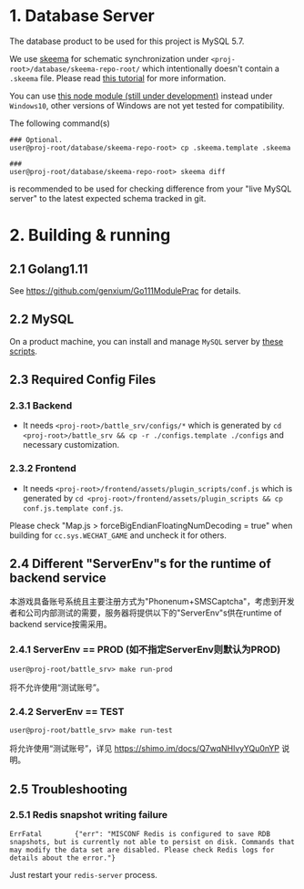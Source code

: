 # 1. Database Server

The database product to be used for this project is MySQL 5.7.

We use [skeema](https://github.com/skeema/skeema) for schematic synchronization under `<proj-root>/database/skeema-repo-root/` which intentionally doesn't contain a `.skeema` file. Please read [this tutorial](https://shimo.im/doc/wQ0LvB0rlZcbHF5V) for more information.

You can use [this node module (still under development)](https://github.com/genxium/node-mysqldiff-bridge) instead under `Windows10`, other versions of Windows are not yet tested for compatibility.

The following command(s)
```
### Optional.
user@proj-root/database/skeema-repo-root> cp .skeema.template .skeema

###
user@proj-root/database/skeema-repo-root> skeema diff
```
is recommended to be used for checking difference from your "live MySQL server" to the latest expected schema tracked in git.

# 2. Building & running

## 2.1 Golang1.11
See https://github.com/genxium/Go111ModulePrac for details.

## 2.2 MySQL 
On a product machine, you can install and manage `MySQL` server by [these scripts](https://github.com/genxium/Ubuntu14InitScripts/tree/master/database/mysql).

## 2.3 Required Config Files

### 2.3.1 Backend 
- It needs `<proj-root>/battle_srv/configs/*` which is generated by `cd <proj-root>/battle_srv && cp -r ./configs.template ./configs` and necessary customization.

### 2.3.2 Frontend 
- It needs `<proj-root>/frontend/assets/plugin_scripts/conf.js` which is generated by `cd <proj-root>/frontend/assets/plugin_scripts && cp conf.js.template conf.js`.

Please check "Map.js > forceBigEndianFloatingNumDecoding = true" when building for `cc.sys.WECHAT_GAME` and uncheck it for others.

## 2.4 Different "ServerEnv"s for the runtime of backend service 

本游戏具备账号系统且主要注册方式为"Phonenum+SMSCaptcha"，考虑到开发者和公司内部测试的需要，服务器将提供以下的"ServerEnv"s供在runtime of backend service按需采用。

### 2.4.1 ServerEnv == PROD (如不指定ServerEnv则默认为PROD)
```
user@proj-root/battle_srv> make run-prod
```

将不允许使用“测试账号”。

### 2.4.2 ServerEnv == TEST
```
user@proj-root/battle_srv> make run-test
```

将允许使用“测试账号”，详见 https://shimo.im/docs/Q7wqNHlvyYQu0nYP 说明。


## 2.5 Troubleshooting

### 2.5.1 Redis snapshot writing failure
```
ErrFatal        {"err": "MISCONF Redis is configured to save RDB snapshots, but is currently not able to persist on disk. Commands that may modify the data set are disabled. Please check Redis logs for details about the error."}
```

Just restart your `redis-server` process.
